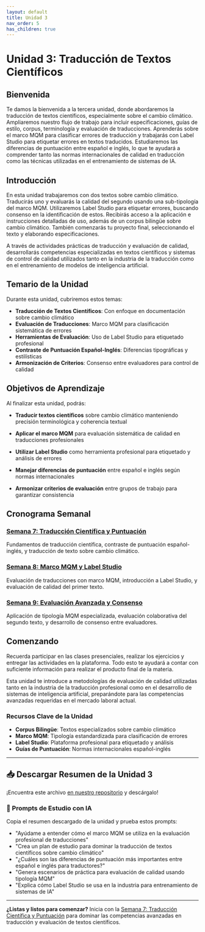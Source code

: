 ```yaml
---
layout: default
title: Unidad 3
nav_order: 5
has_children: true
---
```


# Unidad 3: Traducción de Textos Científicos

## Bienvenida

Te damos la bienvenida a la tercera unidad, donde abordaremos la traducción de textos científicos, especialmente sobre el cambio climático. Ampliaremos nuestro flujo de trabajo para incluir especificaciones, guías de estilo, corpus, terminología y evaluación de traducciones. Aprenderás sobre el marco MQM para clasificar errores de traducción y trabajarás con Label Studio para etiquetar errores en textos traducidos. Estudiaremos las diferencias de puntuación entre español e inglés, lo que te ayudará a comprender tanto las normas internacionales de calidad en traducción como las técnicas utilizadas en el entrenamiento de sistemas de IA.

## Introducción

En esta unidad trabajaremos con dos textos sobre cambio climático. Traducirás uno y evaluarás la calidad del segundo usando una sub-tipología del marco MQM. Utilizaremos Label Studio para etiquetar errores, buscando consenso en la identificación de estos. Recibirás acceso a la aplicación e instrucciones detalladas de uso, además de un corpus bilingüe sobre cambio climático. También comenzarás tu proyecto final, seleccionando el texto y elaborando especificaciones.

A través de actividades prácticas de traducción y evaluación de calidad, desarrollarás competencias especializadas en textos científicos y sistemas de control de calidad utilizados tanto en la industria de la traducción como en el entrenamiento de modelos de inteligencia artificial.

## Temario de la Unidad

Durante esta unidad, cubriremos estos temas:

- **Traducción de Textos Científicos**: Con enfoque en documentación sobre cambio climático
- **Evaluación de Traducciones**: Marco MQM para clasificación sistemática de errores
- **Herramientas de Evaluación**: Uso de Label Studio para etiquetado profesional
- **Contraste de Puntuación Español-Inglés**: Diferencias tipográficas y estilísticas
- **Armonización de Criterios**: Consenso entre evaluadores para control de calidad

## Objetivos de Aprendizaje

Al finalizar esta unidad, podrás:

- **Traducir textos científicos** sobre cambio climático manteniendo precisión terminológica y coherencia textual

- **Aplicar el marco MQM** para evaluación sistemática de calidad en traducciones profesionales

- **Utilizar Label Studio** como herramienta profesional para etiquetado y análisis de errores

- **Manejar diferencias de puntuación** entre español e inglés según normas internacionales

- **Armonizar criterios de evaluación** entre grupos de trabajo para garantizar consistencia

## Cronograma Semanal

### [Semana 7: Traducción Científica y Puntuación](semana7/semana7-resumen.md)
Fundamentos de traducción científica, contraste de puntuación español-inglés, y traducción de texto sobre cambio climático.

### [Semana 8: Marco MQM y Label Studio](semana8/semana8-resumen.md)
Evaluación de traducciones con marco MQM, introducción a Label Studio, y evaluación de calidad del primer texto.

### [Semana 9: Evaluación Avanzada y Consenso](semana9/semana9-resumen.md)
Aplicación de tipología MQM especializada, evaluación colaborativa del segundo texto, y desarrollo de consenso entre evaluadores.

## Comenzando

Recuerda participar en las clases presenciales, realizar los ejercicios y entregar las actividades en la plataforma. Todo esto te ayudará a contar con suficiente información para realizar el producto final de la materia.

Esta unidad te introduce a metodologías de evaluación de calidad utilizadas tanto en la industria de la traducción profesional como en el desarrollo de sistemas de inteligencia artificial, preparándote para las competencias avanzadas requeridas en el mercado laboral actual.

### Recursos Clave de la Unidad
- **Corpus Bilingüe**: Textos especializados sobre cambio climático
- **Marco MQM**: Tipología estandardizada para clasificación de errores
- **Label Studio**: Plataforma profesional para etiquetado y análisis
- **Guías de Puntuación**: Normas internacionales español-inglés

---

## 📥 Descargar Resumen de la Unidad 3
¡Encuentra este archivo [en nuestro repositorio](https://github.com/alainamb/uic_tr18-trad-inversa-es-en/blob/main/unidad3/unidad3-resumen.md) y descárgalo!

### 🤖 Prompts de Estudio con IA
Copia el resumen descargado de la unidad y prueba estos prompts:
- "Ayúdame a entender cómo el marco MQM se utiliza en la evaluación profesional de traducciones"
- "Crea un plan de estudio para dominar la traducción de textos científicos sobre cambio climático"
- "¿Cuáles son las diferencias de puntuación más importantes entre español e inglés para traductores?"
- "Genera escenarios de práctica para evaluación de calidad usando tipología MQM"
- "Explica cómo Label Studio se usa en la industria para entrenamiento de sistemas de IA"

---

**¿Listas y listos para comenzar?** Inicia con la [Semana 7: Traducción Científica y Puntuación](semana7/semana7-resumen.md) para dominar las competencias avanzadas en traducción y evaluación de textos científicos.
